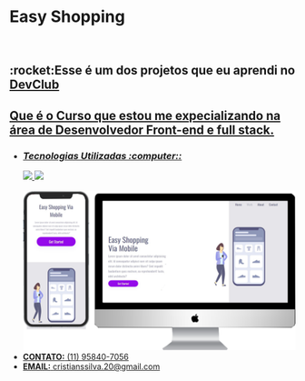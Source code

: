 <h1 > 
  Easy Shopping 
</h1>
<br>
<h2>:rocket:Esse é um dos projetos que eu aprendi no <a href="https://rodolfomori.com.br/devclub">DevClub</a></h2>
<h2> <a href="https://rodolfomori.com.br/devclub">Que é o Curso que estou me expecializando na área de Desenvolvedor Front-end e full stack.</h2>

- <h3><b><i>Tecnologias Utilizadas :computer::</i></b></h3>
   <img src="https://img.shields.io/badge/HTML5-E34F26?style=for-the-badge&logo=html5&logoColor=white"/>
   <img src="https://img.shields.io/badge/CSS3-1572B6?style=for-the-badge&logo=css3&logoColor=white"/>
   <br>
   <br>
   <img src="https://github.com/cristianalves18/easy-shopping/blob/master/assets/demostra%C3%A7%C3%A3o%20do%20projeto.png"/>
   <br>
- <b>CONTATO:</b>
      (11) 95840-7056
- <b>EMAIL:</b> cristianssilva.20@gmail.com
                                           
